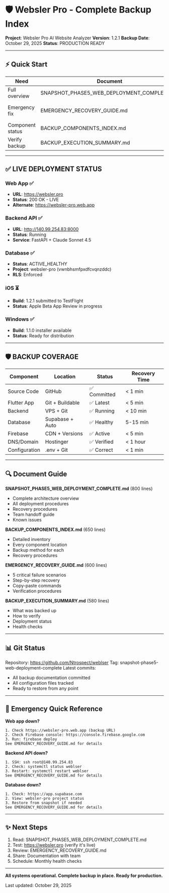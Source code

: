 # 🛡️ Websler Pro - Complete Backup Index

**Project**: Websler Pro AI Website Analyzer
**Version**: 1.2.1
**Backup Date**: October 29, 2025
**Status**: PRODUCTION READY

---

## ⚡ Quick Start

| Need | Document | Time |
|------|----------|------|
| Full overview | SNAPSHOT_PHASE5_WEB_DEPLOYMENT_COMPLETE.md | 5 min |
| Emergency fix | EMERGENCY_RECOVERY_GUIDE.md | 5-60 min |
| Component status | BACKUP_COMPONENTS_INDEX.md | 2 min |
| Verify backup | BACKUP_EXECUTION_SUMMARY.md | 10 min |

---

## ✅ LIVE DEPLOYMENT STATUS

### Web App ✅
- **URL**: https://websler.pro
- **Status**: 200 OK - LIVE
- **Alternate**: https://websler-pro.web.app

### Backend API ✅
- **URL**: http://140.99.254.83:8000
- **Status**: Running
- **Service**: FastAPI + Claude Sonnet 4.5

### Database ✅
- **Status**: ACTIVE_HEALTHY
- **Project**: websler-pro (vwnbhsmfpxdfcvqnzddc)
- **RLS**: Enforced

### iOS ⏳
- **Build**: 1.2.1 submitted to TestFlight
- **Status**: Apple Beta App Review in progress

### Windows ✅
- **Build**: 1.1.0 installer available
- **Status**: Ready for distribution

---

## 🛡️ BACKUP COVERAGE

| Component | Location | Status | Recovery Time |
|-----------|----------|--------|---|
| Source Code | GitHub | ✅ Committed | < 1 min |
| Flutter App | Git + Buildable | ✅ Latest | < 5 min |
| Backend | VPS + Git | ✅ Running | < 10 min |
| Database | Supabase + Auto | ✅ Healthy | 5-15 min |
| Firebase | CDN + Versions | ✅ Active | < 5 min |
| DNS/Domain | Hostinger | ✅ Verified | < 1 hour |
| Configuration | .env + Git | ✅ Correct | < 1 min |

---

## 🔍 Document Guide

**SNAPSHOT_PHASE5_WEB_DEPLOYMENT_COMPLETE.md** (800 lines)
- Complete architecture overview
- All deployment procedures
- Recovery procedures
- Team handoff guide
- Known issues

**BACKUP_COMPONENTS_INDEX.md** (650 lines)
- Detailed inventory
- Every component location
- Backup method for each
- Recovery procedures

**EMERGENCY_RECOVERY_GUIDE.md** (600 lines)
- 5 critical failure scenarios
- Step-by-step recovery
- Copy-paste commands
- Verification procedures

**BACKUP_EXECUTION_SUMMARY.md** (580 lines)
- What was backed up
- How to verify
- Deployment status
- Health checks

---

## 📊 Git Status

Repository: https://github.com/Ntrospect/weblser
Tag: snapshot-phase5-web-deployment-complete
Latest commits:
- All backup documentation committed
- All configuration files tracked
- Ready to restore from any point

---

## 🚨 Emergency Quick Reference

**Web app down?**
```
1. Check https://websler-pro.web.app (backup URL)
2. Check Firebase console: https://console.firebase.google.com
3. Run: firebase deploy
See EMERGENCY_RECOVERY_GUIDE.md for details
```

**Backend API down?**
```
1. SSH: ssh root@140.99.254.83
2. Check: systemctl status weblser
3. Restart: systemctl restart weblser
See EMERGENCY_RECOVERY_GUIDE.md for details
```

**Database down?**
```
1. Check: https://app.supabase.com
2. View: websler-pro project status
3. Restore from snapshot if needed
See EMERGENCY_RECOVERY_GUIDE.md for details
```

---

## ✨ Next Steps

1. Read: SNAPSHOT_PHASE5_WEB_DEPLOYMENT_COMPLETE.md
2. Test: https://websler.pro (verify it's live)
3. Review: EMERGENCY_RECOVERY_GUIDE.md
4. Share: Documentation with team
5. Schedule: Monthly health checks

---

**All systems operational. Complete backup in place. Ready for production.**

Last updated: October 29, 2025
